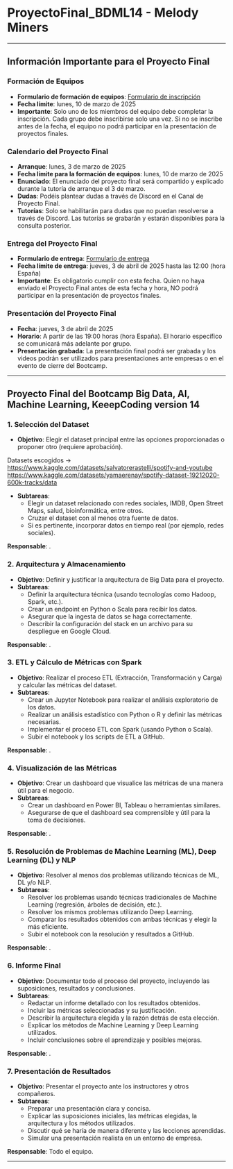 # ProyectoFinal_BDML14 - Melody Miners

---

## Información Importante para el Proyecto Final

### Formación de Equipos

- **Formulario de formación de equipos**: [Formulario de inscripción](https://forms.gle/BZ489f46QnMUfmoa8)
- **Fecha límite**: lunes, 10 de marzo de 2025
- **Importante**: Solo uno de los miembros del equipo debe completar la inscripción. Cada grupo debe inscribirse solo una vez. Si no se inscribe antes de la fecha, el equipo no podrá participar en la presentación de proyectos finales.

### Calendario del Proyecto Final

- **Arranque**: lunes, 3 de marzo de 2025
- **Fecha límite para la formación de equipos**: lunes, 10 de marzo de 2025
- **Enunciado**: El enunciado del proyecto final será compartido y explicado durante la tutoría de arranque el 3 de marzo.
- **Dudas**: Podéis plantear dudas a través de Discord en el Canal de Proyecto Final.
- **Tutorías**: Solo se habilitarán para dudas que no puedan resolverse a través de Discord. Las tutorías se grabarán y estarán disponibles para la consulta posterior.

### Entrega del Proyecto Final

- **Formulario de entrega**: [Formulario de entrega](https://forms.gle/NgmwTWFbUHJpu4kv7)
- **Fecha límite de entrega**: jueves, 3 de abril de 2025 hasta las 12:00 (hora España)
- **Importante**: Es obligatorio cumplir con esta fecha. Quien no haya enviado el Proyecto Final antes de esta fecha y hora, NO podrá participar en la presentación de proyectos finales.

### Presentación del Proyecto Final

- **Fecha**: jueves, 3 de abril de 2025
- **Horario**: A partir de las 19:00 horas (hora España). El horario específico se comunicará más adelante por grupo.
- **Presentación grabada**: La presentación final podrá ser grabada y los videos podrán ser utilizados para presentaciones ante empresas o en el evento de cierre del Bootcamp.

---

## Proyecto Final del Bootcamp Big Data, AI, Machine Learning, KeeepCoding version 14

### 1. **Selección del Dataset**

- **Objetivo**: Elegir el dataset principal entre las opciones proporcionadas o proponer otro (requiere aprobación).

Datasets escogidos ->
https://www.kaggle.com/datasets/salvatorerastelli/spotify-and-youtube
https://www.kaggle.com/datasets/yamaerenay/spotify-dataset-19212020-600k-tracks/data

- **Subtareas**:
  - Elegir un dataset relacionado con redes sociales, IMDB, Open Street Maps, salud, bioinformática, entre otros.
  - Cruzar el dataset con al menos otra fuente de datos.
  - Si es pertinente, incorporar datos en tiempo real (por ejemplo, redes sociales).

**Responsable**: .

### 2. **Arquitectura y Almacenamiento**

- **Objetivo**: Definir y justificar la arquitectura de Big Data para el proyecto.
- **Subtareas**:
  - Definir la arquitectura técnica (usando tecnologías como Hadoop, Spark, etc.).
  - Crear un endpoint en Python o Scala para recibir los datos.
  - Asegurar que la ingesta de datos se haga correctamente.
  - Describir la configuración del stack en un archivo para su despliegue en Google Cloud.

**Responsable**: .

### 3. **ETL y Cálculo de Métricas con Spark**

- **Objetivo**: Realizar el proceso ETL (Extracción, Transformación y Carga) y calcular las métricas del dataset.
- **Subtareas**:
  - Crear un Jupyter Notebook para realizar el análisis exploratorio de los datos.
  - Realizar un análisis estadístico con Python o R y definir las métricas necesarias.
  - Implementar el proceso ETL con Spark (usando Python o Scala).
  - Subir el notebook y los scripts de ETL a GitHub.

**Responsable**: .

### 4. **Visualización de las Métricas**

- **Objetivo**: Crear un dashboard que visualice las métricas de una manera útil para el negocio.
- **Subtareas**:
  - Crear un dashboard en Power BI, Tableau o herramientas similares.
  - Asegurarse de que el dashboard sea comprensible y útil para la toma de decisiones.

**Responsable**: .

### 5. **Resolución de Problemas de Machine Learning (ML), Deep Learning (DL) y NLP**

- **Objetivo**: Resolver al menos dos problemas utilizando técnicas de ML, DL y/o NLP.
- **Subtareas**:
  - Resolver los problemas usando técnicas tradicionales de Machine Learning (regresión, árboles de decisión, etc.).
  - Resolver los mismos problemas utilizando Deep Learning.
  - Comparar los resultados obtenidos con ambas técnicas y elegir la más eficiente.
  - Subir el notebook con la resolución y resultados a GitHub.

**Responsable**: .

### 6. **Informe Final**

- **Objetivo**: Documentar todo el proceso del proyecto, incluyendo las suposiciones, resultados y conclusiones.
- **Subtareas**:
  - Redactar un informe detallado con los resultados obtenidos.
  - Incluir las métricas seleccionadas y su justificación.
  - Describir la arquitectura elegida y la razón detrás de esta elección.
  - Explicar los métodos de Machine Learning y Deep Learning utilizados.
  - Incluir conclusiones sobre el aprendizaje y posibles mejoras.

**Responsable**: .

### 7. **Presentación de Resultados**

- **Objetivo**: Presentar el proyecto ante los instructores y otros compañeros.
- **Subtareas**:
  - Preparar una presentación clara y concisa.
  - Explicar las suposiciones iniciales, las métricas elegidas, la arquitectura y los métodos utilizados.
  - Discutir qué se haría de manera diferente y las lecciones aprendidas.
  - Simular una presentación realista en un entorno de empresa.

**Responsable**: Todo el equipo.

---
